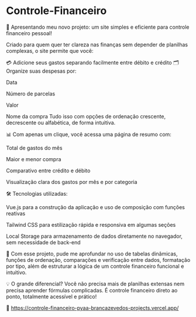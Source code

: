 # Controle-Financeiro
🚀 Apresentando meu novo projeto: um site simples e eficiente para controle financeiro pessoal!

Criado para quem quer ter clareza nas finanças sem depender de planilhas complexas, o site permite que você:

💳 Adicione seus gastos separando facilmente entre débito e crédito
🗂️ Organize suas despesas por:

Data

Número de parcelas

Valor

Nome da compra
Tudo isso com opções de ordenação crescente, decrescente ou alfabética, de forma intuitiva.

📊 Com apenas um clique, você acessa uma página de resumo com:

Total de gastos do mês

Maior e menor compra

Comparativo entre crédito e débito

Visualização clara dos gastos por mês e por categoria

🛠️ Tecnologias utilizadas:

Vue.js para a construção da aplicação e uso de composição com funções reativas

Tailwind CSS para estilização rápida e responsiva em algumas seções

Local Storage para armazenamento de dados diretamente no navegador, sem necessidade de back-end

🧠 Com esse projeto, pude me aprofundar no uso de tabelas dinâmicas, funções de ordenação, comparações e verificação entre dados, formatação por tipo, além de estruturar a lógica de um controle financeiro funcional e intuitivo.

💡 O grande diferencial?
Você não precisa mais de planilhas extensas nem precisa aprender fórmulas complicadas.
É controle financeiro direto ao ponto, totalmente acessível e prático!

🔗 https://controle-financeiro-pyaa-brancazevedos-projects.vercel.app/

